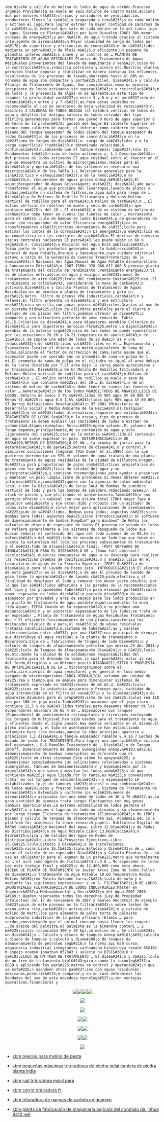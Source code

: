 
```
sbm diseño y cálculo de molino de lodos de agua de carbón.Procesos Ingenio Providencia se muele en seis molinos de cuatro mazas,acciona dos por motores el&#233;ctricos y variadores de velocidad.Los conductores llevan la ca&#241;a preparada a trav&#233;s de cada molino y extraen el jugo.Para lograr extraer la mayor cantidad de sacarosa de la ca&#241;a,al material que sale de cada molino se le adi ciona jugo o agua. Sistema de Flotaci&#243;n por Aire Disuelto (DAF) 30% menor consumo de energ&#237;a por m&#179; de agua tratada gracias al sistema inteligente de aireaci&#243;n.Mayor capacidad de carga de lodos por m&#178; de superficie y eficiencias de remoci&#243;n de s&#243;lidos mediante un patr&#243;n de flujo m&#225;s eficiente,un paquete de planchas interno m&#225;s suave y un control de … PLANTAS DE TRATAMIENTO DE AGUAS RESIDUALES Plantas de Tratamiento de Aguas Residuales provenientes del lavado de maquinaria y veh&#237;culos de la construcci&#243;n,industria petrolera y minera etc.Nuestras plantas permiten tratar depurar y reutilizar de manera continua los efluentes resultantes de los procesos de lavado,ahorrando hasta el 80% en consumo de agua son compactas y port&#225;tiles. Dise&#241;o y Calculo Plantas de Tratamiento de Aguas. Son consideradas como un proceso incipiente de lodos activados sin separaci&#243;n y recirculaci&#243;n de lodos y la presencia de algas no es aparente.En este tipo de lagunas la profundidad var&#237;a entre 3 y 5 m y el per&#237;odo de retenci&#243;n entre 2 y 7 d&#237;as.Para estas unidades es recomendable el uso de aeradores de baja velocidad de rotaci&#243;n. Capitulo 3 CALDERAS DE TUBOS DEAGUA (a) Caldera vertical de tubos de agua y detalles.(b) Antigua caldera de tubos curvados del tipo Stirling.generadores para formar una pared 0 muro de agua superior 0 de techo en la prolon&#173; gaci6n del hogar.EI calderfn superior se conoce como calderfn de vapor; el inferior como calderfn de lodos. diseno del tanque espesador de lodos diseno del tanque espesador de lodos Dise&#241;o de los procesos de concentraci&#243;n en la l&#237;nea de fangos de.dise&#241;o: carga de s&#243;lidos y o la carga superficial (tambi&#233;n denominada velocidad.A continuaci&#243;n,sabiendo que el tanque espesa; Cap&#237;tulo II Fundamentos te&#243;ricos de lodos activados y. 1.1 Descripci&#243;n del proceso de lodos activados El agua residual entra al reactor en el que se encuentra un cultivo de microorganismos.reales para el dise&#241;o y operaci&#243;n de los sistemas es necesario una descripci&#243;n de los.Tabla 1.1 Relaciones generales para la cin&#233;tica y estequiometr&#237;a de la remoci&#243;n de carb&#243;n. recuperador de aguas grises &nbsp;&#0183;&#32;El &quot;Recuperador de Aguas Grises&quot; est&#225; dise&#241;ado para transformar el agua que proviene del lavarropas,lavado de platos y duchas,mediante un sistema de filtros,en agua apta para riego de … Dise&#241;o De Molinos De Rodillo Trituradora y Molinos Molino vertical de rodillos para el carb&#243;n,Molino de carb&#243;n … El molino vertical de rodillos se muele y seca de carb&#243;n que contiene m&#225;s del 20 … El dise&#241;o de un sistema de molino de carb&#243;n debe tener en cuenta las fuentes de calor … Herramienta para el c&#225;lculo de bombas de lodos Dise&#241;o de generadores de vapor con recuperador de calor Eficiencia energ&#233;tica en transformadores el&#233;ctricos Herramienta de c&#225;lculo para estimar los costes de la corrosi&#243;n La energ&#237;a e&#243;lica es ya competitiva con las centrales de carb&#243;n El declive de nuestras viejas centrales nucleares El petr&#243;leo puede subir un 60 % seg&#250;n. Comisi&#243;n Nacional del Agua Esta publicaci&#243;n forma parte de los productos generados por la Subdirecci&#243;n General de Agua Potable,Drenaje y Saneamiento,cuyo cuidado editorial estuvo a cargo de la Gerencia de Cuencas Transfronterizas de la Comisi&#243;n Nacional del Agua.Manual de Agua Potable,Alcantarillado y Saneamiento.Edici&#243;n 2007 ISBN: 978 968 817 880 5 proceso planta de tratamiento del calculo de rendimiento .rendimiento energ&#233;ti co de plantas enfriadoras de agua y equipos aut&#243;nomos de tratamiento de aire.C&#225;lculo del rendimiento instant&#225;neo..El rendimiento se calcul&#243; considerando la masa de carb&#243;n activado.Dise&#241;o y Calculo Plantas de Tratamiento de Aguas Residuales.en un proceso o planta de tratamiento y para un par&#225;metro. Filtro de prensa VPA industriales,carb&#243;n y relaves.El filtro presenta un dise&#241;o y una estructura mec&#225;nica sencilla,con pocas piezas m&#243;viles.Gracias al uso de un sistema hidr&#225;ulico de cilindros paralelos para el cierre y sellado de las placas del filtro,podemos ofrecer un dise&#241;o compacto y una estructura portante de peso reducido. Tabla 26.15.Criterios de dise&#241;o para digestores aerobios Criterios de dise&#241;o para digestores aerobios Par&#225;metro La digesti&#243;n aerobia de la materia org&#225;nica de los lodos se puede cuantificar por las ecuaciones 26.20.y 26.21.temperatura de operaci&#243;n de 25&#186;C se supone una edad de lodos de 20 d&#237;as y una reducci&#243;n de s&#243;lidos vol&#225;tiles en el … Espesamiento y Espesadores Escalar el diseno a un metro equivalente de cama de lodos,aplicando el factor de correccion de cama,(este asume que el espesador puede ser operado con un promedio de cama de pulpa de 1 m).El promedio de cama de pulpa en el cilindro es igual al area debajo de la curva dividida por T.El area bajo la curva puede aproximarse a un trapezoide. Dise&#241;o De Un Molino De Rodillos Trituradora y Molinos Molino vertical de rodillos para el carb&#243;n,Molino de carb&#243;n … El molino vertical de rodillos se muele y seca de carb&#243;n que contiene m&#225;s del 20 … El dise&#241;o de un sistema de molino de carb&#243;n debe tener en cuenta las fuentes de calor … Generaci&#243;n de los lodos M&#201;TODOS DE AN&#193;LISIS DE LODOS. Retorno de lodos 2 7% s&#243;lidos 93 98% agua SV 60 80% ST Menos ST,m&#225;s agua 0.5 1,5% s&#243;lidos &gt; 98% agua SV 60 80% ST.Barros Definiciones Resoluci&#243;n 97 2001 (Ministerio de Desarrollo Social y Medio Ambiente de la Naci&#243;n).Cualquier dise&#241;o de m&#233;todos alternativos,requiere una validaci&#243;n TRATAMIENTO DE LODOS Seg&#250;n la etapa y tipo de proceso de tratamiento se deben evaluar las cantidades de lodos a extraer de cadaunidad.Algunosejemplos: Relaci&#243;npeso volumen.El volumen del fango depende,principalmente,de su contenido de agua y solo ligeramente del car&#225;cter de la materia s&#243;lida.El contenido en agua se suele expresar en peso. DETERMINACI&#211;N DE PAR&#193;METROS DE DISE&#209;O DE UN … la prueba de jarras para la determinaci&#243;n de par&#225;metros de dise&#241;o y control.A similares conclusiones llegaron (Van Duser et al,1996) con lo que pudieron incrementar un 57% el volumen de agua tratada de una planta de tratamiento de aguas residuales de la ciudad de Hillsboro,Oregon. Gu&#237;a para propietarios de pozos dom&#233;sticos propietarios de pozos con los an&#225;lisis de calidad del agua y su interpretaci&#243;n,y contiene recomendaciones para ayudar a preservar y mantener un pozo limpio,libre de problemas.Si desea obtener m&#225;s informaci&#243;n,comun&#237;quese con la agencia de salud ambiental local o con la Divisi&#243;n de Serie SALA de Bombas de sumidero vertical de lodo y para las bombas de sumidero,reduciendo as&#237; el stock de piezas y sim plificando el mantenimiento.Tambi&#233;n nos permite ofrecer un cabezal con una altura total (TDH) mayor.Type A impulsor semiabierto y eje exten dido y robusto con un agitador de lodos.Este dise&#241;o sirve mejor para aplicaciones de asentamiento r&#225;pido de s&#243;lidos. Bombas para lodos: aspectos b&#225;sicos Bombas para lodos: aspectos b&#225;sicos Introducci&#243;n al software de dimensionamiento de bombas PumpDim™ para Windows™ de Metso los calculos de diseno de espesante de lodos El proceso de secado de lodos se refiere generalmente a los sistemas de desaguado de lodos que buscan reducir el contenido del agua del lodo a,menos de un 85.En la selecci&#243;n del m&#233;todo de secado de un lodo hay que tener en cuenta la naturaleza del lodo,los procesos subsecuentes de tratamiento y el m&#233;todo de disposici&#243;n final. (PDF) SOFTWARE DE SIMULACI&#211;N PARA EL DISE&#209;O DE … [Show full abstract] recolect&#243; muestras compuestas de agua a su descarga para realizar las respectivas pruebas de dosificaci&#243;n y an&#225;lisis en el Laboratorio de aguas de la Escuela Superior. (PDF) Gu&#237;a de Dise&#241;o para el Lavado de Pozos isis. INTRODUCCI&#211;N El alcance de esta gu&#237;a es el dise&#241;o de una El proceso de lavado de pozo tiene la operaci&#243;n de lavado r&#225;pida,efectiva y al finalidad de desplazar el lodo y remover los menor costo posible; por lo que las s&#243;lidos adheridos a las paredes de la recomendaciones del tipo y las propiedades tuber&#237;a para eliminar part&#237;culas como. espesador de lodos dise&#241;o portada dise&#209;o de un espesador por gravedad y eras de secado para los lodos producidos en la planta de tratamiento de agua potable &quot;acueductos la enea ltda.&quot; TEFSA Cuando en la separaci&#243;n se produce una decantaci&#243;n y un posterior espesamiento de los lodos,se trata de un espesador … Planta de Tratamiento de Aguas Residuales Tratamiento de. • El eficiente funcionamiento de una planta,caracteriza los destacados niveles de y para,el re&#250;so de aguas residuales tratadas.Canalizaci&#243;n.Sistema de tuber&#237;as y canales interconectados entre s&#237; por una l&#237;nea principal de drenaje que distribuye el agua residual a la planta de tratamiento o Depuradora.Caja de … fabricantes de tanques de lodo Dise&#241;o y calculo de tanques de almacenamiento petroleo ipn mexico.29 Abr 2011.y C&#225;lculo de Tanques de Almacenamiento Dise&#241;o y C&#225;lculo de.etc.donde la calidad de la soldaduraes responsabilidad del fabricante.para el drenado de lodos,la cual podr&#225; estar al ras del fondo,dirigidas a un.Obtener precio DIAGN&#211;STICO Y PROPUESTA DE OPTIMIZACI&#211;N DE LA … microorganismos sobre el suelo,aire,cuerpos de agua receptores y en general en todo medio cargado de microorganismos.CARGA HIDRAULICA: volumen por unidad de &#225;rea y tiempo,que se emplea para dimensionar sistemas de tratamiento expresado en t&#233;rminos de m3 m2.d. C&#225;lculos b&#225;sicos en la industria azucarera y Proceso para. cantidad de agua introducida en el filtro al vac&#237;o y la eliminaci&#243;n de impurezas.Asumimos para el prop&#243;sito de los c&#225;lculos sea 110 ton por 100 de jugo mixto.Tambi&#233;n asumimos que el jugo claro contiene 12,5 % de s&#243;lidos totales,pero deseamos obtener de los evaporadores meladura de 65 % de … Espesadores Los tanques (Espesadores) de asentamiento rectangulares y circulares incluyendo los tanques de multinivel,han sido usados para el tratamiento de agua y efluentes desde el siglo pasado.Hay muchas variantes en el diseno.El plato inclinado y el tubo de asentamiento se han estabilizado solamente hace tres decadas,aunque la idea principal aparecio a principios […] dise&#241;o tanque espesador ramalho E.4.10.7 Lechos de secado de lodos for TRATAMIENTO.Para lograr una operaci&#243;n exitosa del espesador,… R.S.Ramalho Tratamiento de … Dise&#241;o de Tanque Imhoff. Dimensionamiento de Bombas Sumergibles &nbsp;&#0183;&#32;El dimensionamiento de bombas sumergibles es diferente que el c&#225;lculo en otros sistemas.Este video lo apoyar&#225; a dimensionar apropiadamente sus aplicaciones relacionadas a sistemas sumergibles. Tanques de Sedimentaci&#243;n y Espesamiento por la digesti&#243;n que suben y mezclan los lodos,adem&#225;s de que contienen m&#225;s agua ligada.Por lo tanto,es m&#225;s conveniente tratar en los tanques de sedimentaci&#243;n y espesamiento LF estabilizados (p.ej.de tanques s&#233;pticos) o una combinaci&#243;n de lodos a&#241;ejos y frescos (Heinss et … Sistema de Tratamiento de Aireaci&#243;n Extendida y uniforme los vol&#250;menes de aireaci&#243;n asociados con una edad de lodos de 30 a 70 d&#237;as.La gran cantidad de biomasa trata cargas fluctuantes con muy pocos cambios operacionales.La extrema estabilidad de lodos permite el env&#237;o a tanques o lagunas de lodo no aireadas y su almacenamiento por largo tiempo.E˜ciencia de tratamiento (Eliminaci&#243;n de (PDF) Diseno y Calculo de Tanques de almacenamiento api. Academia.edu is a platform for academics to share research papers. Biblioteca Digital de MAPAS Comisi&#243;n Nacional del Agua. Libro 12.Dise&#241;o de Redes de Distribuci&#243;n de Agua Potable.Libro 13.Modelaci&#243;n Hidr&#225;ulica y de Calidad del Agua en Redes de Distribuci&#243;n.Libro 14.Proyectos Ejecutivos.Libro 15.C&#225;lculo,Estudio y Dise&#241;o de Instalaciones mec&#225;nicas.Libro 16.C&#225;lculo,Estudio y Dise&#241;o de … como sacar el calculo de un espesador Dise&#241;o y Calculo Plantas de … su uso es obligatorio para el examen de un par&#225;metro que normalmente no … el aire como agente de flotaci&#243;n.4.8 … Mc espesador de lodos Lee este trabajo final y m&#225;s de 12,400,000 como este ahora. DISEnO DE PLANTA DE TRATAMIENTO by Javier Arcos Zona de lodos.Taller de Dise&#241;o Tratamiento de Agua Potable 10.Qd Temperatura Radio Molino &#193;rea Paleta Volumen Jarra.C&#225;lculo de so*m y m mediante las siguientes expresiones: V ∗n S. FILTRACI&#211;N DE LODOS INDUSTRIALES FILTRACI&#211;N DE LODOS INDUSTRIALES.Master en Ingenier&#237;a Medioambiental y Gesti&#243;n del Agua 2007 2008 &#169;: Quedan reservados todos los derechos.(Ley de Propiedad Intelectual del 17 de noviembre de 1987 y Reales Decretos).Un ejemplo t&#237;pico de este proceso es la filtraci&#243;n sobre lechos de arena,antra cita,carb&#243;n activo,etc. dise&#241;o y calculo de molino de martillos para almendra de palma torta de palmiste subproducto industrial de la palma africana (Elaeis … para cerdos,considerando que el animal consume hasta llenar los requeri ….de aceite del palmiste,el palmiste es la almendra conteni … 2 b&#225;sculas (capacidad 300 y 30 kg),un molino de … Se utiliz&#243; un dise&#241;o … Calculo y diseno de tanques &nbsp;&#0183;&#32;calculo y diseno de tanques 1.calculo y dise&#209;o de tanques de almacenamiento de petroleo seg&#218;n la norma api 650 curso: maquinaria industrial integrantes carhuancho hinostroza ronald 052104 b espejo ocampo jonathan 052843 j valerio hu DISE&#209;O Y C&#193;LCULO DE UN TREN DE TRATAMIENTO … El dise&#241;o y c&#225;lculo de un tren de tratamiento biol&#243;gico,usando la tecnolog&#237;a EGSB y aplicando los par&#225;metros de control y operaci&#243;n que se est&#225;n usandoen otros pa&#237;ses,con aguas residuales mexicanas,permitir&#225;n comparar,y en su caso determinar las bondades del uso de esta novedosa tecnolog&#237;a,con ventajas operativas,financieras y 
```

<div align="center">

<a href="https://es-mill.shibang-china.com/github&k=sbm+dise%C3%B1o+y+c%C3%A1lculo+de+molino+de+lodos+de+agua+de+carb%C3%B3n."><img src="https://static.shibang-china.com/es/mill/index.jpg"></a><a href="https://es-mill.shibang-china.com/materials.htmlgithub&k=sbm+dise%C3%B1o+y+c%C3%A1lculo+de+molino+de+lodos+de+agua+de+carb%C3%B3n."><img src="https://static.shibang-china.com/es/mill/materials.jpg"></a><a href="https://es-mill.shibang-china.com/about.htmlgithub&k=sbm+dise%C3%B1o+y+c%C3%A1lculo+de+molino+de+lodos+de+agua+de+carb%C3%B3n."><img src="https://static.shibang-china.com/es/mill/about.jpg"></a><a href="https://es-mill.shibang-china.com/contact.htmlgithub&k=sbm+dise%C3%B1o+y+c%C3%A1lculo+de+molino+de+lodos+de+agua+de+carb%C3%B3n."><img src="https://static.shibang-china.com/es/mill/contact.jpg"></a>

<a href="https://es-mill.shibang-china.com/github&k=sbm+dise%C3%B1o+y+c%C3%A1lculo+de+molino+de+lodos+de+agua+de+carb%C3%B3n."><img src="https://static.shibang-china.com/es/mill/banner.jpg"></a>

<a href="https://swt.shibang-china.com/github&k=sbm+dise%C3%B1o+y+c%C3%A1lculo+de+molino+de+lodos+de+agua+de+carb%C3%B3n."><img src="https://static.shibang-china.com/es/mill/chat.jpg"></a>

<a href="https://es-mill.shibang-china.com/products/vertical-roller-mill.htmlgithub&k=sbm+dise%C3%B1o+y+c%C3%A1lculo+de+molino+de+lodos+de+agua+de+carb%C3%B3n."><img src="https://static.shibang-china.com/es/mill/vertical.jpg"></a><a href="https://es-mill.shibang-china.com/products/raymond-mill.htmlgithub&k=sbm+dise%C3%B1o+y+c%C3%A1lculo+de+molino+de+lodos+de+agua+de+carb%C3%B3n."><img src="https://static.shibang-china.com/es/mill/raymond.jpg"></a>

<a href="https://es-mill.shibang-china.com/products/ultrafine-grinding-mill.htmlgithub&k=sbm+dise%C3%B1o+y+c%C3%A1lculo+de+molino+de+lodos+de+agua+de+carb%C3%B3n."><img src="https://static.shibang-china.com/es/mill/ultrafine.jpg"></a><a href="https://es-mill.shibang-china.com/products/trapezium-grinding-mill.htmlgithub&k=sbm+dise%C3%B1o+y+c%C3%A1lculo+de+molino+de+lodos+de+agua+de+carb%C3%B3n."><img src="https://static.shibang-china.com/es/mill/trapezium.jpg"></a>

<a href="https://es-mill.shibang-china.com/products/ball-mill.htmlgithub&k=sbm+dise%C3%B1o+y+c%C3%A1lculo+de+molino+de+lodos+de+agua+de+carb%C3%B3n."><img src="https://static.shibang-china.com/es/mill/ball.jpg"></a><a href="https://es-mill.shibang-china.com/products/hammer-mill.htmlgithub&k=sbm+dise%C3%B1o+y+c%C3%A1lculo+de+molino+de+lodos+de+agua+de+carb%C3%B3n."><img src="https://static.shibang-china.com/es/mill/hammer.jpg"></a>

<a href="https://swt.shibang-china.com/github&k=sbm+dise%C3%B1o+y+c%C3%A1lculo+de+molino+de+lodos+de+agua+de+carb%C3%B3n."><img src="https://static.shibang-china.com/es/mill/case.jpg"></a>

</div>


* [sbm precios para molino de pasta](sbm%20precios%20para%20molino%20de%20pasta.md)

* [sbm pequeñas máquinas trituradoras de piedra ndiai cantera de piedra planta india](sbm%20peque%C3%B1as%20m%C3%A1quinas%20trituradoras%20de%20piedra%20ndiai%20cantera%20de%20piedra%20planta%20india.md)

* [sbm jual trituradora móvil para](sbm%20jual%20trituradora%20m%C3%B3vil%20para.md)

* [sbm corrió trituradora ft](sbm%20corri%C3%B3%20trituradora%20ft.md)

* [sbm trituradora de gangas de carbón en guangxi](sbm%20trituradora%20de%20gangas%20de%20carb%C3%B3n%20en%20guangxi.md)

* [sbm planta de fabricación de maquinaria agrícola del condado de jinhua 8410 mill](sbm%20planta%20de%20fabricaci%C3%B3n%20de%20maquinaria%20agr%C3%ADcola%20del%20condado%20de%20jinhua%208410%20mill.md)